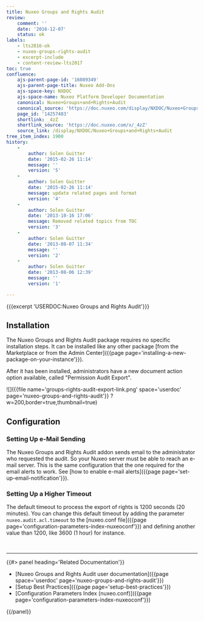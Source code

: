 ```yaml
---
title: Nuxeo Groups and Rights Audit
review:
    comment: ''
    date: '2016-12-07'
    status: ok
labels:
    - lts2016-ok
    - nuxeo-groups-rights-audit
    - excerpt-include
    - content-review-lts2017
toc: true
confluence:
    ajs-parent-page-id: '16089349'
    ajs-parent-page-title: Nuxeo Add-Ons
    ajs-space-key: NXDOC
    ajs-space-name: Nuxeo Platform Developer Documentation
    canonical: Nuxeo+Groups+and+Rights+Audit
    canonical_source: 'https://doc.nuxeo.com/display/NXDOC/Nuxeo+Groups+and+Rights+Audit'
    page_id: '14257403'
    shortlink: _4zZ
    shortlink_source: 'https://doc.nuxeo.com/x/_4zZ'
    source_link: /display/NXDOC/Nuxeo+Groups+and+Rights+Audit
tree_item_index: 1900
history:
    - 
        author: Solen Guitter
        date: '2015-02-26 11:14'
        message: ''
        version: '5'
    - 
        author: Solen Guitter
        date: '2015-02-26 11:14'
        message: update related pages and format
        version: '4'
    - 
        author: Solen Guitter
        date: '2013-10-16 17:06'
        message: Removed related topics from TOC
        version: '3'
    - 
        author: Solen Guitter
        date: '2013-08-07 11:34'
        message: ''
        version: '2'
    - 
        author: Solen Guitter
        date: '2013-08-06 12:39'
        message: ''
        version: '1'

---
```

{{{excerpt 'USERDOC:Nuxeo Groups and Rights Audit'}}}

## Installation

The Nuxeo Groups and Rights Audit package requires no specific installation steps. It can be installed like any other package [from the Marketplace or from the Admin Center]({{page page='installing-a-new-package-on-your-instance'}}).

After it has been installed, administrators have a new document action option available, called "Permission Audit Export".

![]({{file name='groups-rights-audit-export-link.png' space='userdoc' page='nuxeo-groups-and-rights-audit'}} ?w=200,border=true,thumbnail=true)

## Configuration

### Setting Up e-Mail Sending

The Nuxeo Groups and Rights Audit addon sends email to the administrator who requested the audit. So your Nuxeo server must be able to reach an e-mail server. This is the same configuration that the one required for the email alerts to work. See [how to enable e-mail alerts]({{page page='set-up-email-notification'}}).

### Setting Up a Higher Timeout

The default timeout to process the export of rights is 1200 seconds (20 minutes). You can change this default timeout by adding the parameter `nuxeo.audit.acl.timeout` to the [nuxeo.conf file]({{page page='configuration-parameters-index-nuxeoconf'}}) and defining another value than 1200, like 3600 (1 hour) for instance.

&nbsp;

* * *

<div class="row" data-equalizer data-equalize-on="medium"><div class="column medium-6">{{#> panel heading='Related Documentation'}}

- [Nuxeo Groups and Rights Audit user documentation]({{page space='userdoc' page='nuxeo-groups-and-rights-audit'}})
- [Setup Best Practices]({{page page='setup-best-practices'}})
- [Configuration Parameters Index (nuxeo.conf)]({{page page='configuration-parameters-index-nuxeoconf'}})

{{/panel}}</div><div class="column medium-6">

&nbsp;

</div></div>
